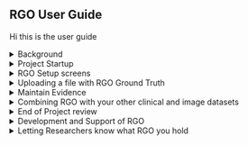 ## RGO User Guide

Hi this is the user guide

<details>
<summary>Background</summary>

Background information here

</details>
<details>
<summary>Project Startup</summary>
Work with the Research Group to:

- Identify RGO that the project will create
- Identify any previously captured RGO that the project would like to extract
- 

It is important to ensure that the Researchers know that it is their responsibility to validate any data that they return.  The RGO tool cannot validate a different dataset for each project.
</details>
<details>
<summary>RGO Setup screens</summary>

- Create the Group
  The group represents the Research Project.  You can include contact details in here if you want but these should be only for your own use, and not shared
- Create the Ground Truthers (if required)
  Not yet clear to what extent this will be used
- Create the RGO Output
  A record that represents an output.  If RGO is further developed there will be other flavours of RGO, in addition to Ground Truth.  
- Create the RGO Dataset Template and associated RGO Column Templates
  A Ground Truth RGO is described using an RGO Dataset Template record (and associated RGO Column Template Records). Other types of RGO (in the future) will have different tables created to capture information about them (e.g. RGO_Algorithm or RGO_Tool)
- Download an empty sample file to give to the Research project
  This shows the researchers
  1. What the name of the file should be (although it can be CSV or XLS).  Note that the name can be different from what is generated, but to upload successfully once populated, the filename must be RGO<whatever>n where n is the dataset identifier.  The samplefile will automatoically have this number at the end of its name
  2. What the column_names must be
  3. If ground truthers are to be identified, it will include a list of the names that can be used

</details>
<details>
<summary>Uploading a file with RGO Ground Truth</summary>

Uploading a file with RGO Ground Truth

</details>

<details>

<summary>Maintain Evidence</summary>

Add publications, requests to extract existing RGO etc.  

</details>

<details>
<summary>Combining RGO with your other clinical and image datasets</summary>

Combining RGO with your other clinical and image datasets

</details>
<details>

<summary>End of Project review</summary>

How can eDRIS check that the ground truth identified at the start has been successfully gathered

</details>
<details>
<summary>Development and Support of RGO</summary>

Development and Support of RGO

</details>

<details>
<summary>Letting Researchers know what RGO you hold</summary>

E.g. via Metacat/UKHDRUK Gateway

</details>






